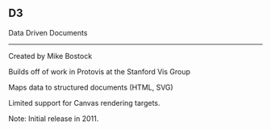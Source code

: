 ##  D3

Data Driven Documents

***

Created by Mike Bostock

Builds off of work in Protovis at the Stanford Vis Group

Maps data to structured documents (HTML, SVG)

Limited support for Canvas rendering targets.

Note:
Initial release in 2011.
